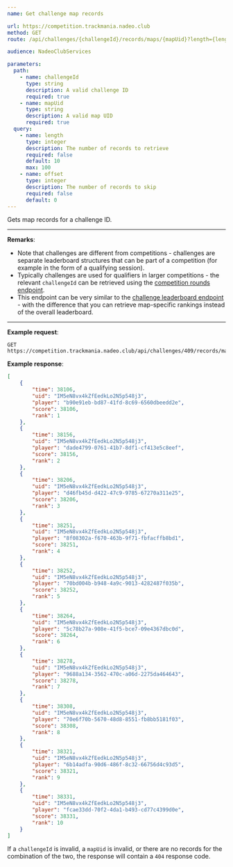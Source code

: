 ```yaml
---
name: Get challenge map records

url: https://competition.trackmania.nadeo.club
method: GET
route: /api/challenges/{challengeId}/records/maps/{mapUid}?length={length}&offset={offset}

audience: NadeoClubServices

parameters:
  path:
    - name: challengeId
      type: string
      description: A valid challenge ID
      required: true
    - name: mapUid
      type: string
      description: A valid map UID
      required: true
  query:
    - name: length
      type: integer
      description: The number of records to retrieve
      required: false
      default: 10
      max: 100
    - name: offset
      type: integer
      description: The number of records to skip
      required: false
      default: 0
---
```


Gets map records for a challenge ID.

---

**Remarks**:
- Note that challenges are different from competitions - challenges are separate leaderboard structures that can be part of a competition (for example in the form of a qualifying session).
- Typically challenges are used for qualifiers in larger competitions - the relevant `challengeId` can be retrieved using the [competition rounds endpoint](/competition/competitions/rounds).
- This endpoint can be very similar to the [challenge leaderboard endpoint](/competition/challenges/leaderboard) - with the difference that you can retrieve map-specific rankings instead of the overall leaderboard.

---

**Example request**:
```plain
GET https://competition.trackmania.nadeo.club/api/challenges/409/records/maps/IM5eN8vx4kZfEedkLo2N5p548j3
```

**Example response**:
```json
[
    {
        "time": 38106,
        "uid": "IM5eN8vx4kZfEedkLo2N5p548j3",
        "player": "b90e91eb-bd87-41fd-8c69-6560dbeedd2e",
        "score": 38106,
        "rank": 1
    },
    {
        "time": 38156,
        "uid": "IM5eN8vx4kZfEedkLo2N5p548j3",
        "player": "dade4799-0761-41b7-8df1-cf413e5c8eef",
        "score": 38156,
        "rank": 2
    },
    {
        "time": 38206,
        "uid": "IM5eN8vx4kZfEedkLo2N5p548j3",
        "player": "d46fb45d-d422-47c9-9785-67270a311e25",
        "score": 38206,
        "rank": 3
    },
    {
        "time": 38251,
        "uid": "IM5eN8vx4kZfEedkLo2N5p548j3",
        "player": "8f08302a-f670-463b-9f71-fbfacffb8bd1",
        "score": 38251,
        "rank": 4
    },
    {
        "time": 38252,
        "uid": "IM5eN8vx4kZfEedkLo2N5p548j3",
        "player": "70bd004b-b948-4a9c-9013-4282487f035b",
        "score": 38252,
        "rank": 5
    },
    {
        "time": 38264,
        "uid": "IM5eN8vx4kZfEedkLo2N5p548j3",
        "player": "5c78b27a-908e-41f5-bce7-09e4367dbc0d",
        "score": 38264,
        "rank": 6
    },
    {
        "time": 38278,
        "uid": "IM5eN8vx4kZfEedkLo2N5p548j3",
        "player": "9688a134-3562-470c-a06d-2275da464643",
        "score": 38278,
        "rank": 7
    },
    {
        "time": 38308,
        "uid": "IM5eN8vx4kZfEedkLo2N5p548j3",
        "player": "70e6f70b-5670-48d8-8551-fb8bb5181f03",
        "score": 38308,
        "rank": 8
    },
    {
        "time": 38321,
        "uid": "IM5eN8vx4kZfEedkLo2N5p548j3",
        "player": "6b14adfa-90d6-486f-8c32-66756d4c93d5",
        "score": 38321,
        "rank": 9
    },
    {
        "time": 38331,
        "uid": "IM5eN8vx4kZfEedkLo2N5p548j3",
        "player": "fcae33dd-70f2-4da1-b493-cd77c4399d0e",
        "score": 38331,
        "rank": 10
    }
]
```

If a `challengeId` is invalid, a `mapUid` is invalid, or there are no records for the combination of the two, the response will contain a `404` response code.

